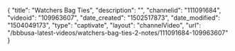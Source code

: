 {
    "title": "Watchers Bag Ties",
    "description": "",
    "channelid": "111091684",
    "videoid": "109963607",
    "date_created": "1502517873",
    "date_modified": "1504049173",
    "type": "captivate",
    "layout": "channelVideo",
    "url": "\/bbbusa-latest-videos\/watchers-bag-ties-2-notes\/111091684-109963607"
}